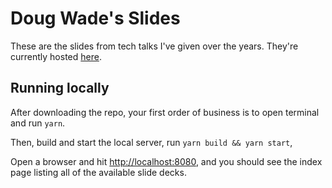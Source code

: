 # Doug Wade's Slides

These are the slides from tech talks I've given over the years. They're currently hosted [here](https://unrivaled-gumdrop-fab577.netlify.app/).

## Running locally

After downloading the repo, your first order of business is to open terminal and run `yarn`.

Then, build and start the local server, run `yarn build && yarn start`,

Open a browser and hit [http://localhost:8080](http://localhost:8080), and you should see the index page listing all of the available slide decks.
